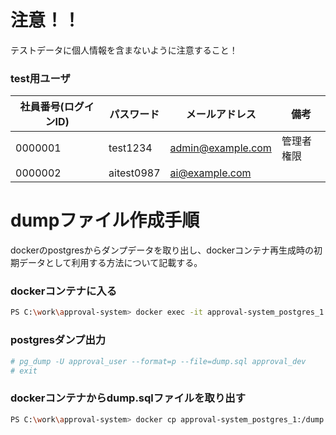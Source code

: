 # 注意！！

テストデータに個人情報を含まないように注意すること！

### test用ユーザ

|社員番号(ログインID)|パスワード|メールアドレス|備考|
|--|--|--|--|
|0000001|test1234|admin@example.com|管理者権限|
|0000002|aitest0987|ai@example.com||

# dumpファイル作成手順

dockerのpostgresからダンプデータを取り出し、dockerコンテナ再生成時の初期データとして利用する方法について記載する。

### dockerコンテナに入る

```bash
PS C:\work\approval-system> docker exec -it approval-system_postgres_1 /bin/bash
```

### postgresダンプ出力

```bash
# pg_dump -U approval_user --format=p --file=dump.sql approval_dev
# exit
```

### dockerコンテナからdump.sqlファイルを取り出す

```bash
PS C:\work\approval-system> docker cp approval-system_postgres_1:/dump.sql ./initdb/002_dump.sql
```